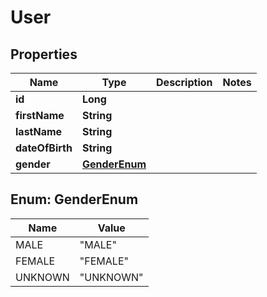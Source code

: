 

# User

## Properties

Name | Type | Description | Notes
------------ | ------------- | ------------- | -------------
**id** | **Long** |  | 
**firstName** | **String** |  | 
**lastName** | **String** |  | 
**dateOfBirth** | **String** |  | 
**gender** | [**GenderEnum**](#GenderEnum) |  | 



## Enum: GenderEnum

Name | Value
---- | -----
MALE | &quot;MALE&quot;
FEMALE | &quot;FEMALE&quot;
UNKNOWN | &quot;UNKNOWN&quot;



